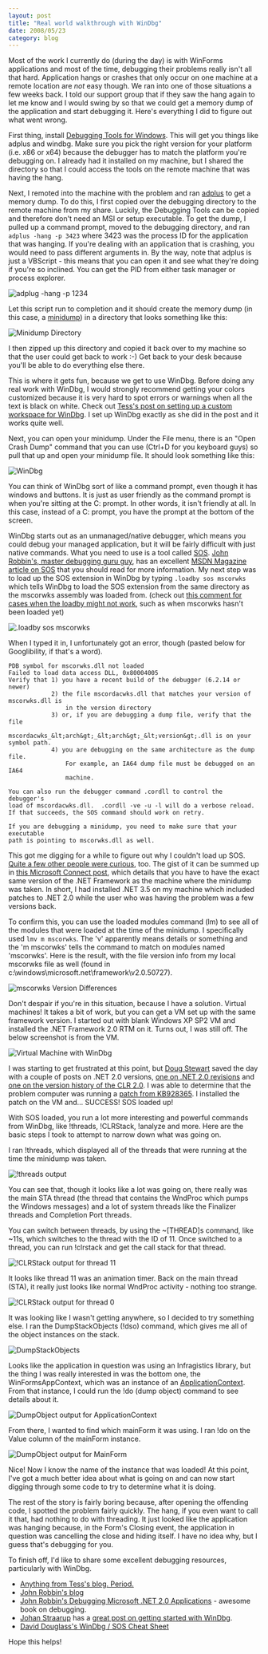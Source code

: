 ```yaml
---
layout: post
title: "Real world walkthrough with WinDbg"
date: 2008/05/23
category: blog
---
```


Most of the work I currently do (during the day) is with WinForms applications
and most of the time, debugging their problems really isn't all that hard.
Application hangs or crashes that only occur on one machine at a remote
location are *not* easy though. We ran into one of those situations a
few weeks back. I told our support group that if they saw the hang again to let
me know and I would swing by so that we could get a memory dump of the
application and start debugging it. Here's everything I did to figure out what
went wrong. 

First thing, install [Debugging Tools for
Windows](http://www.microsoft.com/whdc/DevTools/Debugging/default.mspx). This
will get you things like adplus and windbg. Make sure you pick the right
version for your platform (i.e. x86 or x64) because the debugger has to match
the platform you're debugging on. I already had it installed on my machine, but
I shared the directory so that I could access the tools on the remote machine
that was having the hang. 

Next, I remoted into the machine with the problem and ran
[adplus](http://msdn.microsoft.com/en-us/library/cc265639.aspx) to get a memory
dump. To do this, I first copied over the debugging directory to the remote
machine from my share. Luckily, the Debugging Tools can be copied and therefore
don't need an MSI or setup executable. To get the dump, I pulled up a command
prompt, moved to the debugging directory, and ran `adplus -hang -p 3423` where
3423 was the process ID for the application that was hanging. If you're dealing
with an application that is crashing, you would need to pass different
arguments in. By the way, note that adplus is just a VBScript - this means that
you can open it and see what they're doing if you're so inclined. You can get
the PID from either task manager or process explorer. 

![adplug -hang -p 1234](https://s3.amazonaws.com/mohundro/blog/WindowsLiveWriter/RealworldwalkthroughwithWinDbg_8BDB/image_2.png)

Let this script run to completion and it should create the memory dump (in this
case, a
[minidump](http://msdn.microsoft.com/en-us/library/ms680369.aspx)) in a
directory that looks something like this: 

![Minidump Directory](https://s3.amazonaws.com/mohundro/blog/WindowsLiveWriter/RealworldwalkthroughwithWinDbg_8BDB/image_6.png)

I then zipped up this directory and copied it back over to my machine so that
the user could get back to work :-) Get back to your desk because you'll be
able to do everything else there. 

This is where it gets fun, because we get to use WinDbg. Before doing any real
work with WinDbg, I would strongly recommend getting your colors customized
because it is very hard to spot errors or warnings when all the text is black
on white. Check out [Tess's post on setting up a custom workspace for
WinDbg](http://blogs.msdn.com/tess/archive/2008/04/18/pimp-up-your-debugger-creating-a-custom-workspace-for-windbg-debugging.aspx).
I set up WinDbg exactly as she did in the post and it works quite well. 

Next, you can open your minidump. Under the File menu, there is an "Open Crash
Dump" command that you can use (Ctrl+D for you keyboard guys) so pull that up
and open your minidump file. It should look something like this: 

![WinDbg](https://s3.amazonaws.com/mohundro/blog/WindowsLiveWriter/RealworldwalkthroughwithWinDbg_8BDB/image_8.png)

You can think of WinDbg sort of like a command prompt, even though it has
windows and buttons. It is just as user friendly as the command prompt is when
you're sitting at the C: prompt. In other words, it isn't friendly at all. In
this case, instead of a C: prompt, you have the prompt at the bottom of the
screen. 

WinDbg starts out as an unmanaged/native debugger, which means you could debug
your managed application, but it will be fairly difficult with just native
commands. What you need to use is a tool called
[SOS](http://msdn.microsoft.com/en-us/library/bb190764.aspx). [John
Robbin's, master debugging guru
guy](http://www.wintellect.com/cs/blogs/jrobbins/default.aspx), has an
excellent [MSDN Magazine article on
SOS](http://msdn.microsoft.com/en-us/library/bb190764.aspx) that you
should read for more information. My next step was to load up the SOS extension
in WinDbg by typing `.loadby sos mscorwks` which tells WinDbg to load the SOS
extension from the same directory as the mscorwks assembly was loaded from.
(check out [this comment for cases when the loadby might not
work](http://blogs.msdn.com/johan/archive/2007/11/13/getting-started-with-windbg-part-i.aspx#6503848),
such as when mscorwks hasn't been loaded yet) 

![.loadby sos mscorwks](https://s3.amazonaws.com/mohundro/blog/WindowsLiveWriter/RealworldwalkthroughwithWinDbg_8BDB/image_10.png)

When I typed it in, I unfortunately got an error, though (pasted below for
Googlibility, if that's a word).

    PDB symbol for mscorwks.dll not loaded
    Failed to load data access DLL, 0x80004005
    Verify that 1) you have a recent build of the debugger (6.2.14 or newer)
                2) the file mscordacwks.dll that matches your version of mscorwks.dll is 
                    in the version directory
                3) or, if you are debugging a dump file, verify that the file 
                    mscordacwks_&lt;arch&gt;_&lt;arch&gt;_&lt;version&gt;.dll is on your symbol path.
                4) you are debugging on the same architecture as the dump file.
                    For example, an IA64 dump file must be debugged on an IA64
                    machine. 

    You can also run the debugger command .cordll to control the debugger's
    load of mscordacwks.dll.  .cordll -ve -u -l will do a verbose reload.
    If that succeeds, the SOS command should work on retry. 

    If you are debugging a minidump, you need to make sure that your executable
    path is pointing to mscorwks.dll as well.

This got me digging for a while to figure out why I couldn't load up SOS.
[Quite a few other people were
curious](http://www.google.com/search?hl=en&q=loadby+sos+mscorwks+%22data+access+dll%22&btnG=Search),
too. The gist of it can be summed up in [this Microsoft Connect
post](https://connect.microsoft.com/VisualStudio/feedback/Validation.aspx?FeedbackID=299021),
which details that you have to have the exact same version of the .NET
Framework as the machine where the minidump was taken. In short, I had
installed .NET 3.5 on my machine which included patches to .NET 2.0 while the
user who was having the problem was a few versions back.

To confirm this, you can use the loaded modules command (lm) to see all of the
modules that were loaded at the time of the minidump. I specifically used `lmv
m mscorwks`. The 'v' apparently means details or something and the 'm mscorwks'
tells the command to match on modules named 'mscorwks'. Here is the result,
with the file version info from my local mscorwks file as well (found in
c:\windows\microsoft.net\framework\v2.0.50727).

![mscorwks Version Differences](https://s3.amazonaws.com/mohundro/blog/WindowsLiveWriter/RealworldwalkthroughwithWinDbg_8BDB/image_16.png) 

Don't despair if you're in this situation, because I have a solution. Virtual
machines! It takes a bit of work, but you can get a VM set up with the same
framework version. I started out with blank Windows XP SP2 VM and installed the
.NET Framework 2.0 RTM on it. Turns out, I was still off. The below screenshot
is from the VM.

![Virtual Machine with WinDbg](https://s3.amazonaws.com/mohundro/blog/WindowsLiveWriter/RealworldwalkthroughwithWinDbg_8BDB/image_18.png) 

I was starting to get frustrated at this point, but [Doug
Stewart](http://blogs.msdn.com/dougste/default.aspx) saved the day with a
couple of posts on .NET 2.0 versions, [one on .NET 2.0
revisions](http://blogs.msdn.com/dougste/archive/2007/11/22/6467645.aspx) and
[one on the version history of the CLR
2.0](http://blogs.msdn.com/dougste/archive/2007/09/06/version-history-of-the-clr-2-0.aspx).
I was able to determine that the problem computer was running a [patch from
KB928365](http://support.microsoft.com/kb/928365). I installed the patch on the
VM and... SUCCESS! SOS loaded up!

With SOS loaded, you run a lot more interesting and powerful commands from
WinDbg, like !threads, !CLRStack, !analyze and more. Here are the basic steps I
took to attempt to narrow down what was going on.

I ran !threads, which displayed all of the threads that were running at the
time the minidump was taken.

![!threads output](https://s3.amazonaws.com/mohundro/blog/WindowsLiveWriter/RealworldwalkthroughwithWinDbg_8BDB/image_20.png) 

You can see that, though it looks like a lot was going on, there really was the
main STA thread (the thread that contains the WndProc which pumps the Windows
messages) and a lot of system threads like the Finalizer threads and Completion
Port threads.

You can switch between threads, by using the ~[THREAD]s command, like ~11s,
which switches to the thread with the ID of 11. Once switched to a thread, you
can run !clrstack and get the call stack for that thread.

![!CLRStack output for thread 11](https://s3.amazonaws.com/mohundro/blog/WindowsLiveWriter/RealworldwalkthroughwithWinDbg_8BDB/image_22.png) 

It looks like thread 11 was an animation timer. Back on the main thread (STA),
it really just looks like normal WndProc activity - nothing too strange.

![!CLRStack output for thread 0](https://s3.amazonaws.com/mohundro/blog/WindowsLiveWriter/RealworldwalkthroughwithWinDbg_8BDB/image_24.png) 

It was looking like I wasn't getting anywhere, so I decided to try something
else. I ran the DumpStackObjects (!dso) command, which gives me all of the
object instances on the stack.

![DumpStackObjects](https://s3.amazonaws.com/mohundro/blog/WindowsLiveWriter/RealworldwalkthroughwithWinDbg_8BDB/image_26.png) 

Looks like the application in question was using an Infragistics library, but
the thing I was really interested in was the bottom one, the
WinFormsAppContext, which was an instance of an
[ApplicationContext](http://msdn.microsoft.com/en-us/library/system.windows.forms.applicationcontext.aspx).
From that instance, I could run the !do (dump object) command to see details
about it.

![DumpObject output for ApplicationContext](https://s3.amazonaws.com/mohundro/blog/WindowsLiveWriter/RealworldwalkthroughwithWinDbg_8BDB/image_28.png) 

From there, I wanted to find which mainForm it was using. I ran !do on the
Value column of the mainForm instance.

![DumpObject output for MainForm](https://s3.amazonaws.com/mohundro/blog/WindowsLiveWriter/RealworldwalkthroughwithWinDbg_8BDB/image_30.png) 

Nice! Now I know the name of the instance that was loaded! At this point, I've
got a much better idea about what is going on and can now start digging through
some code to try to determine what it is doing.

The rest of the story is fairly boring because, after opening the offending
code, I spotted the problem fairly quickly. The hang, if you even want to call
it that, had nothing to do with threading. It just looked like the application
was hanging because, in the Form's Closing event, the application in question
was cancelling the close and hiding itself. I have no idea why, but I guess
that's debugging for you.

To finish off, I'd like to share some excellent debugging resources,
particularly with WinDbg.

- [Anything from Tess's blog. Period.](http://blogs.msdn.com/tess/default.aspx) 
- [John Robbin's blog](http://www.wintellect.com/cs/blogs/jrobbins/default.aspx) 
- [John Robbin's Debugging Microsoft .NET 2.0 Applications](http://www.amazon.com/Debugging-Microsoft-NET-2-0-Applications/dp/0735622027) - awesome book on debugging. 
- [Johan Straarup](http://blogs.msdn.com/johan/default.aspx) has a [great post on getting started with WinDbg](http://blogs.msdn.com/johan/archive/2007/11/13/getting-started-with-windbg-part-i.aspx). 
- [David Douglass's WinDbg / SOS Cheat Sheet](http://geekswithblogs.net/.netonmymind/archive/2006/03/14/72262.aspx)

Hope this helps!


